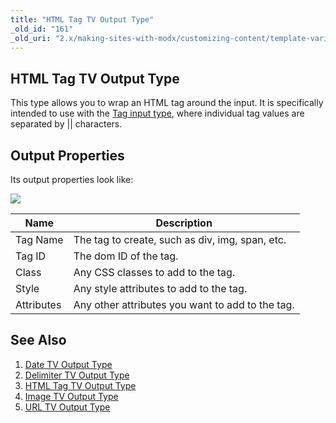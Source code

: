 ```yaml
---
title: "HTML Tag TV Output Type"
_old_id: "161"
_old_uri: "2.x/making-sites-with-modx/customizing-content/template-variables/template-variable-output-types/html-tag-tv-output-type"
---
```


## HTML Tag TV Output Type

This type allows you to wrap an HTML tag around the input. It is specifically intended to use with the [Tag input type](making-sites-with-modx/customizing-content/template-variables/template-variable-input-types#TemplateVariableInputTypes-Tag), where individual tag values are separated by || characters.

## Output Properties

Its output properties look like:

![](/download/attachments/20119610/tvot.htmltag.png?version=1&modificationDate=1281387052000)

| Name | Description |
|------|-------------|
| Tag Name | The tag to create, such as div, img, span, etc. |
| Tag ID | The dom ID of the tag. |
| Class | Any CSS classes to add to the tag. |
| Style | Any style attributes to add to the tag. |
| Attributes | Any other attributes you want to add to the tag. |

## See Also

1. [Date TV Output Type](making-sites-with-modx/customizing-content/template-variables/template-variable-output-types/date-tv-output-type)
2. [Delimiter TV Output Type](making-sites-with-modx/customizing-content/template-variables/template-variable-output-types/delimiter-tv-output-type)
3. [HTML Tag TV Output Type](making-sites-with-modx/customizing-content/template-variables/template-variable-output-types/html-tag-tv-output-type)
4. [Image TV Output Type](making-sites-with-modx/customizing-content/template-variables/template-variable-output-types/image-tv-output-type)
5. [URL TV Output Type](making-sites-with-modx/customizing-content/template-variables/template-variable-output-types/url-tv-output-type)